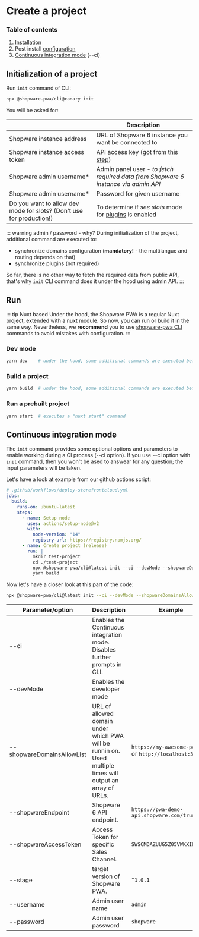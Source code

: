 # Create a project

### Table of contents

1. [Installation](#installation)
2. Post install [configuration](#configuration)
3. [Continuous integration mode](#continuous-integration-mode) (--ci)

## Initialization of a project

Run `init` command of CLI:

```bash
npx @shopware-pwa/cli@canary init
```

You will be asked for:

|                                                                      | Description                                                                        |
| -------------------------------------------------------------------- | ---------------------------------------------------------------------------------- |
| Shopware instance address                                            | URL of Shopware 6 instance you want be connected to                                |
| Shopware instance access token                                       | API access key (got from [this step](./prepare-shopware.html#api-credentials))     |
| Shopware admin username\*                                            | Admin panel user - _to fetch required data from Shopware 6 instance via admin API_ |
| Shopware admin username\*                                            | Password for given username                                                        |
| Do you want to allow dev mode for slots? (Don't use for production!) | To determine if _see slots_ mode for [plugins](../concepts/plugins) is enabled     |

::: warning admin / password - why?
During initialization of the project, additional command are executed to:

- synchronize domains configuration (**mandatory!** - the multilangue and routing depends on that)
- synchronize plugins (not required)

So far, there is no other way to fetch the required data from public API, that's why `init` CLI command does it under the hood using admin API.
:::

## Run

::: tip Nuxt based
Under the hood, the Shopware PWA is a regular Nuxt project, extended with a nuxt module. So now, you can run or build it in the same way.
Nevertheless, we **recommend** you to use [shopware-pwa CLI](https://www.npmjs.com/package/@shopware-pwa/cli) commands to avoid mistakes with configuration.
:::

### Dev mode

```bash
yarn dev    # under the hood, some additional commands are executed before the nuxt is running
```

### Build a project

```bash
yarn build  # under the hood, some additional commands are executed before the nuxt is running
```

### Run a prebuilt project

```bash
yarn start  # executes a "nuxt start" command
```

## Continuous integration mode

The `init` command provides some optional options and parameters to enable working during a CI process (--ci option).
If you use --ci option with `init` command, then you won't be ased to answear for any question; the input parameters will be taken.

Let's have a look at example from our github actions script:

```yaml
# .github/workflows/deploy-storefrontcloud.yml
jobs:
  build:
    runs-on: ubuntu-latest
    steps:
      - name: Setup node
        uses: actions/setup-node@v2
        with:
          node-version: "14"
          registry-url: https://registry.npmjs.org/
      - name: Create project (release)
        run: |
          mkdir test-project
          cd ./test-project
          npx @shopware-pwa/cli@latest init --ci --devMode --shopwareDomainsAllowList=${{ env.RELEASE_URL }} --shopwareDomainsAllowList=${{ env.RELEASE_URL }}/de
          yarn build
```

Now let's have a closer look at this part of the code:

```bash
npx @shopware-pwa/cli@latest init --ci --devMode --shopwareDomainsAllowList=${{ env.RELEASE_URL }} --shopwareDomainsAllowList=${{ env.RELEASE_URL }}/de
```

| Parameter/option           | Description                                                                                                | Example                                                 |
| -------------------------- | ---------------------------------------------------------------------------------------------------------- | ------------------------------------------------------- |
| --ci                       | Enables the Continuous integration mode. Disables further prompts in CLI.                                  |
| --devMode                  | Enables the developer mode                                                                                 |                                                         |
| --shopwareDomainsAllowList | URL of allowed domain under which PWA will be runnin on. Used multiple times will output an array of URLs. | `https://my-awesome-pwa.com` or `http://localhost:3000` |
| --shopwareEndpoint         | Shopware 6 API endpoint.                                                                                   | `https://pwa-demo-api.shopware.com/trunk`               |
| --shopwareAccessToken      | Access Token for specific Sales Channel.                                                                   | `SWSCMDAZUUG5Z05VWKXIDWPSEQ`                            |
| --stage                    | target version of Shopware PWA.                                                                            | `^1.0.1`                                                |
| --username                 | Admin user name                                                                                            | `admin`                                                 |
| --password                 | Admin user password                                                                                        | `shopware`                                              |

